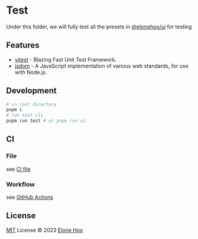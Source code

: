 # Test

Under this folder, we will fully test all the presets in [@elonehoo/ui](../README.md) for testing

## Features

- [vitest](https://github.com/vitest-dev/vitest) - Blazing Fast Unit Test Framework.
- [jsdom](https://github.com/jsdom/jsdom) - A JavaScript implementation of various web standards, for use with Node.js.

## Development

```bash
# in root directory
pnpm i
# run test cli
pnpm run test # or pnpm run ui
```

## CI

### File

see [CI file](../.github/workflows/ci.yml)

### Workflow
see [GitHub Actions](https://github.com/elonehoo/ui/actions)

## License

[MIT](../LICENSE) License © 2023 [Elone Hoo](https://github.com/elonehoo)
